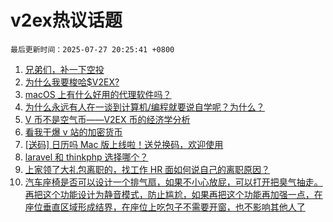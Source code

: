# v2ex热议话题

`最后更新时间：2025-07-27 20:25:41 +0800`

1. [兄弟们，补一下空投](https://www.v2ex.com/t/1147952)
1. [为什么我要梭哈$V2EX?](https://www.v2ex.com/t/1147939)
1. [macOS 上有什么好用的代理软件吗？](https://www.v2ex.com/t/1147943)
1. [为什么永远有人在一谈到计算机/编程就要说自学呢？为什么？](https://www.v2ex.com/t/1148028)
1. [V 币不是空气币——V2EX 币的经济学分析](https://www.v2ex.com/t/1147929)
1. [看我干爆 v 站的加密货币](https://www.v2ex.com/t/1147944)
1. [[送码] 日历吗 Mac 版上线啦！送兑换码，欢迎使用](https://www.v2ex.com/t/1148006)
1. [laravel 和 thinkphp 选择哪个？](https://www.v2ex.com/t/1147927)
1. [上家领了大礼包离职的，找工作 HR 面如何说自己的离职原因？](https://www.v2ex.com/t/1147936)
1. [汽车座椅是否可以设计一个排气扇，如果不小心放屁，可以打开把臭气抽走。再把这个功能设计为静音模式，防止尴尬，如果再把这个功能再加强一点，在座位垂直区域形成结界，在座位上吃包子不需要开窗，也不影响其他人了](https://www.v2ex.com/t/1147940)

